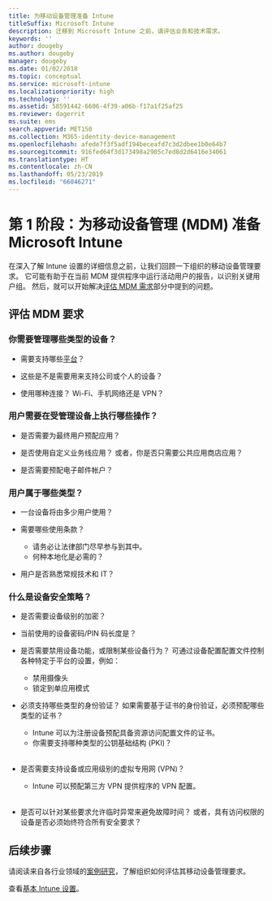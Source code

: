 ```yaml
---
title: 为移动设备管理准备 Intune
titleSuffix: Microsoft Intune
description: 迁移到 Microsoft Intune 之前，请评估业务和技术需求。
keywords: ''
author: dougeby
ms.author: dougeby
manager: dougeby
ms.date: 01/02/2018
ms.topic: conceptual
ms.service: microsoft-intune
ms.localizationpriority: high
ms.technology: ''
ms.assetid: 58591442-6606-4f39-a06b-f17a1f25af25
ms.reviewer: dagerrit
ms.suite: ems
search.appverid: MET150
ms.collection: M365-identity-device-management
ms.openlocfilehash: afede7f3f5adf194beceafd7c3d2dbee1b0e64b7
ms.sourcegitcommit: 916fed64f3d173498a2905c7ed8d2d6416e34061
ms.translationtype: HT
ms.contentlocale: zh-CN
ms.lasthandoff: 05/23/2019
ms.locfileid: "66046271"
---
```

# <a name="phase-1-prepare-microsoft-intune-for-mobile-device-management-mdm"></a>第 1 阶段：为移动设备管理 (MDM) 准备 Microsoft Intune

在深入了解 Intune 设置的详细信息之前，让我们回顾一下组织的移动设备管理要求。 它可能有助于在当前 MDM 提供程序中运行活动用户的报告，以识别关键用户组。 然后，就可以开始解决[评估 MDM 需求](migration-guide-prepare.md#assess-mdm-requirements)部分中提到的问题。

## <a name="assess-mdm-requirements"></a>评估 MDM 要求

### <a name="what-kinds-of-devices-do-you-need-to-manage"></a>你需要管理哪些类型的设备？

-   需要支持哪些[平台](supported-devices-browsers.md)？

-   这些是不是需要用来支持公司或个人的设备？

-   使用哪种连接？ Wi-Fi、手机网络还是 VPN？

### <a name="what-do-your-users-need-to-do-on-managed-devices"></a>用户需要在受管理设备上执行哪些操作？

-   是否需要为最终用户预配应用？

-   是否使用自定义业务线应用？ 或者，你是否只需要公共应用商店应用？

-   是否需要预配电子邮件帐户？

### <a name="what-kinds-of-users"></a>用户属于哪些类型？

-   一台设备将由多少用户使用？

-   需要哪些使用条款？

    -   请务必让法律部门尽早参与到其中。
    -   何种本地化是必需的？

-   用户是否熟悉常规技术和 IT？

### <a name="what-is-your-device-security-policy"></a>什么是设备安全策略？

- 是否需要设备级别的加密？

- 当前使用的设备密码/PIN 码长度是？

- 是否需要禁用设备功能，或限制某些设备行为？ 可通过设备配置配置文件控制各种特定于平台的设置，例如：
    - 禁用摄像头
    - 锁定到单应用模式<br/>

- 必须支持哪些类型的身份验证？ 如果需要基于证书的身份验证，必须预配哪些类型的证书？
  - Intune 可以为注册设备预配具备资源访问配置文件的证书。
  -   你需要支持哪种类型的公钥基础结构 (PKI)？
  <br></br>
- 是否需要支持设备或应用级别的虚拟专用网 (VPN)？

  -   Intune 可以预配第三方 VPN 提供程序的 VPN 配置。
  <br/><br/>
- 是否可以针对某些要求允许临时异常来避免故障时间？ 或者，具有访问权限的设备是否必须始终符合所有安全要求？

## <a name="next-steps"></a>后续步骤
请阅读来自各行业领域的[案例研究](https://customers.microsoft.com/story/mwh-global-now-part-of-stantec-secures-mobile-devices-with-intune)，了解组织如何评估其移动设备管理要求。

查看[基本 Intune 设置](migration-guide-setup.md)。
